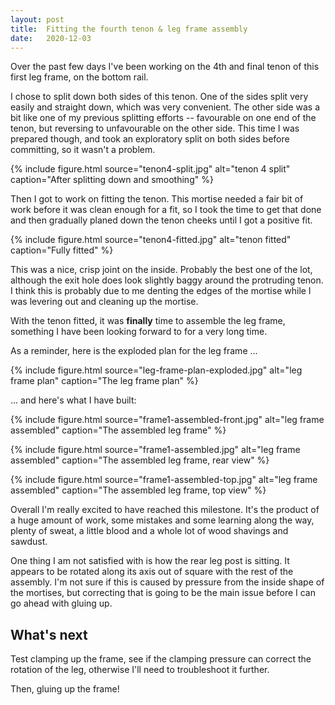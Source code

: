 ```yaml
---
layout: post
title:  Fitting the fourth tenon & leg frame assembly
date:   2020-12-03
---
```



Over the past few days I've been working on the 4th and final tenon of this
first leg frame, on the bottom rail.

I chose to split down both sides of this tenon.  One of the sides split very
easily and straight down, which was very convenient.  The other side was a bit
like one of my previous splitting efforts -- favourable on one end of the
tenon, but reversing to unfavourable on the other side.  This time I was
prepared though, and took an exploratory split on both sides before committing,
so it wasn't a problem.

{% include figure.html source="tenon4-split.jpg" alt="tenon 4 split" caption="After splitting down and smoothing" %}

Then I got to work on fitting the tenon.  This mortise needed a fair bit of
work before it was clean enough for a fit, so I took the time to get that done
and then gradually planed down the tenon cheeks until I got a positive fit.

{% include figure.html source="tenon4-fitted.jpg" alt="tenon fitted" caption="Fully fitted" %}

This was a nice, crisp joint on the inside.  Probably the best one of the lot,
although the exit hole does look slightly baggy around the protruding tenon.  I
think this is probably due to me denting the edges of the mortise while I was
levering out and cleaning up the mortise.

With the tenon fitted, it was **finally** time to assemble the leg frame,
something I have been looking forward to for a very long time.

As a reminder, here is the exploded plan for the leg frame ...

{% include figure.html source="leg-frame-plan-exploded.jpg" alt="leg frame plan" caption="The leg frame plan" %}

... and here's what I have built:

{% include figure.html source="frame1-assembled-front.jpg" alt="leg frame assembled" caption="The assembled leg frame" %}

{% include figure.html source="frame1-assembled.jpg" alt="leg frame assembled" caption="The assembled leg frame, rear view" %}

{% include figure.html source="frame1-assembled-top.jpg" alt="leg frame assembled" caption="The assembled leg frame, top view" %}

Overall I'm really excited to have reached this milestone.  It's the product of
a huge amount of work, some mistakes and some learning along the way, plenty of
sweat, a little blood and a whole lot of wood shavings and sawdust.

One thing I am not satisfied with is how the rear leg post is sitting.  It
appears to be rotated along its axis out of square with the rest of the
assembly.  I'm not sure if this is caused by pressure from the inside shape of
the mortises, but correcting that is going to be the main issue before I can go
ahead with gluing up.

## What's next

Test clamping up the frame, see if the clamping pressure can correct the
rotation of the leg, otherwise I'll need to troubleshoot it further.

Then, gluing up the frame!

